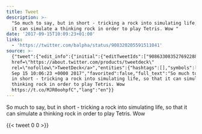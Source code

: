 ```yaml
---
title: Tweet
description: >-
  "So much to say, but in short - tricking a rock into simulating life, so that
  it can simulate a thinking rock in order to play Tetris. Wow "
date: '2017-09-15T10:09:23+01:00'
links:
  - 'https://twitter.com/balpha/status/908320205591511041'
source: >-
  {"tweet":{"edit_info":{"initial":{"editTweetIds":["908633083527692288"],"editableUntil":"2017-09-15T11:06:23.356Z","editsRemaining":"5","isEditEligible":true}},"retweeted":false,"source":"<a
  href=\"https://about.twitter.com/products/tweetdeck\"
  rel=\"nofollow\">TweetDeck</a>","entities":{"hashtags":[],"symbols":[],"user_mentions":[],"urls":[{"url":"https://t.co/MJR0oohpfC","expanded_url":"https://twitter.com/balpha/status/908320205591511041","display_url":"twitter.com/balpha/status/…","indices":["138","161"]}]},"display_text_range":["0","161"],"favorite_count":"0","id_str":"908633083527692288","truncated":false,"retweet_count":"0","id":"908633083527692288","possibly_sensitive":false,"created_at":"Fri
  Sep 15 10:06:23 +0000 2017","favorited":false,"full_text":"So much to say, but
  in short - tricking a rock into simulating life, so that it can simulate a
  thinking rock in order to play Tetris. Wow
  https://t.co/MJR0oohpfC","lang":"en"}}
---
```

So much to say, but in short - tricking a rock into simulating life, so that it can simulate a thinking rock in order to play Tetris. Wow 
    
{{< tweet 0 0 >}}
    
